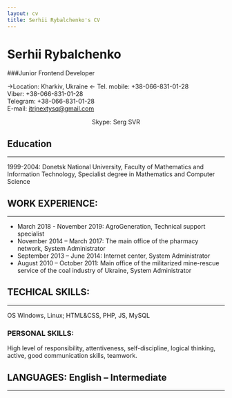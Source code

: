 ```yaml
---
layout: cv
title: Serhii Rybalchenko's CV
---
```


# Serhii Rybalchenko
###Junior Frontend Developer  


->Location:	Kharkiv, Ukraine  <-
Tel. mobile:	+38-066-831-01-28  
Viber:	 +38-066-831-01-28  
Telegram:  +38-066-831-01-28  
E-mail:	itrjnextysq@gmail.com  
<p style="text-align: center;">Skype:	Serg SVR   </p>


## Education
---------
1999-2004: Donetsk National University,  Faculty of  Mathematics and Information Technology, Specialist degree in Mathematics and Computer Science


## WORK EXPERIENCE:
---------
* March 2018 - November 2019:	AgroGeneration, Technical support specialist  
* November 2014 – March 2017:	The main office of the pharmacy network, System Administrator  
* September 2013 – June 2014:	Internet center, System Administrator  
* August 2010 – October 2011:	Main office of the militarized mine-rescue service of the coal industry of Ukraine, System Administrator	


## TECHICAL SKILLS:
---------
OS Windows, Linux; HTML&CSS, PHP, JS, MySQL


### PERSONAL SKILLS:
High level of responsibility, attentiveness, self-discipline, logical thinking, active, good communication skills, teamwork.


## LANGUAGES: English – Intermediate 
---------


